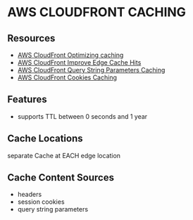 # AWS CLOUDFRONT CACHING

## Resources

- [AWS CloudFront Optimizing caching](https://docs.aws.amazon.com/AmazonCloudFront/latest/DeveloperGuide/ConfiguringCaching.html)
- [AWS CloudFront Improve Edge Cache Hits](https://docs.aws.amazon.com/AmazonCloudFront/latest/DeveloperGuide/cache-hit-ratio.html)
- [AWS CloudFront Query String Parameters Caching](https://docs.aws.amazon.com/AmazonCloudFront/latest/DeveloperGuide/QueryStringParameters.html)
- [AWS CloudFront Cookies Caching](https://docs.aws.amazon.com/AmazonCloudFront/latest/DeveloperGuide/Cookies.html)

## Features

- supports TTL between 0 seconds and 1 year

## Cache Locations

separate Cache at EACH edge location

## Cache Content Sources

- headers
- session cookies
- query string parameters
